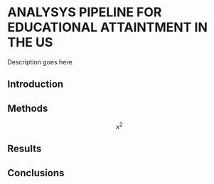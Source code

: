 # ANALYSYS PIPELINE FOR EDUCATIONAL ATTAINTMENT IN THE US

Description goes here

## Introduction

## Methods

$$ x^2 $$

## Results



## Conclusions